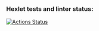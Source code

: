 ### Hexlet tests and linter status:
[![Actions Status](https://github.com/milcford/python-project-49/actions/workflows/hexlet-check.yml/badge.svg)](https://github.com/milcford/python-project-49/actions)
